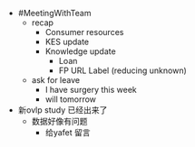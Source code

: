 - #MeetingWithTeam
	- recap
		- Consumer resources
		- KES update
		- Knowledge update
			- Loan
			- FP URL Label (reducing unknown)
	- ask for leave
		- I have surgery this week
		- will tomorrow
- 新ovlp study 已经出来了
	- 数据好像有问题
		- 给yafet 留言